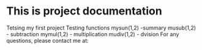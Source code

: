 # This is project documentation
Tetsing my first project
Testing functions
mysun(1,2) -summary
musub(1,2) - subtraction
mymul(1,2) - multiplication
mudiv(1,2) - dvision
For any questions, please contact me at:
